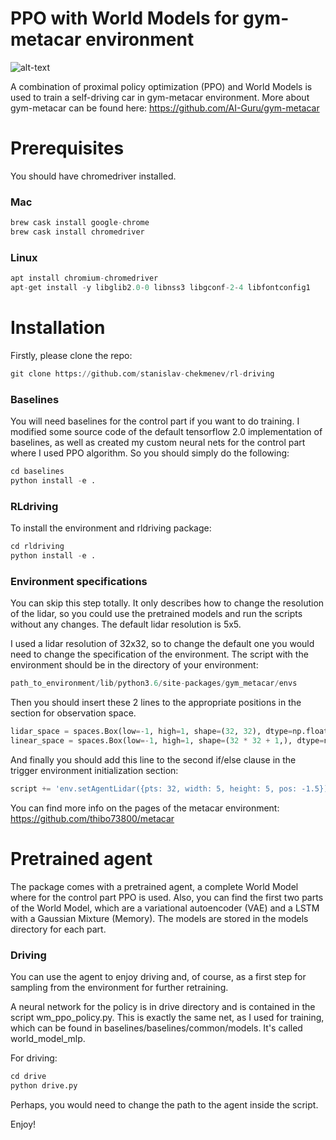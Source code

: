 # PPO with World Models for gym-metacar environment

![alt-text](https://github.com/stanislav-chekmenev/rl-driving/blob/master/assets/wm_ppo_policy.gif)

A combination of proximal policy optimization (PPO) and World Models is used to train a self-driving car in gym-metacar environment. More about gym-metacar can be found here: https://github.com/AI-Guru/gym-metacar

# Prerequisites

You should have chromedriver installed. 

### Mac

```python
brew cask install google-chrome
brew cask install chromedriver
```

### Linux

```python
apt install chromium-chromedriver
apt-get install -y libglib2.0-0 libnss3 libgconf-2-4 libfontconfig1
```

# Installation

Firstly, please clone the repo:

```python
git clone https://github.com/stanislav-chekmenev/rl-driving
```

### Baselines

You will need baselines for the control part if you want to do training. I modified some source code of the default tensorflow 2.0 implementation of baselines, as well as created my custom neural nets for the control part where I used PPO algorithm. So you should simply do the following:

```python
cd baselines
python install -e .
```

### RLdriving

To install the environment and rldriving package:

```python
cd rldriving
python install -e .
```

### Environment specifications

You can skip this step totally. It only describes how to change the resolution of the lidar, so you could use the pretrained models and run the scripts without any changes. The default lidar resolution is 5x5.

I used a lidar resolution of 32x32, so to change the default one you would need to change the specification of the environment. The script with the environment should be in the directory of your environment:

```python
path_to_environment/lib/python3.6/site-packages/gym_metacar/envs
```

Then you should insert these 2 lines to the appropriate positions in the section for observation space.

```python
lidar_space = spaces.Box(low=-1, high=1, shape=(32, 32), dtype=np.float32)
linear_space = spaces.Box(low=-1, high=1, shape=(32 * 32 + 1,), dtype=np.float32)
```

And finally you should add this line to the second if/else clause in the trigger environment initialization section:

```python
script += 'env.setAgentLidar({pts: 32, width: 5, height: 5, pos: -1.5});' + "\n"
```

You can find more info on the pages of the metacar environment: https://github.com/thibo73800/metacar

# Pretrained agent

The package comes with a pretrained agent, a complete World Model where for the control part PPO is used. Also, you can find the first two parts of the World Model, which are a variational autoencoder (VAE) and a LSTM with a Gaussian Mixture (Memory). The models are stored in the models directory for each part.

### Driving

You can use the agent to enjoy driving and, of course, as a first step for sampling from the environment for further retraining.

A neural network for the policy is in drive directory and is contained in the script wm_ppo_policy.py. This is exactly the same net, as I used for training, which can be found in baselines/baselines/common/models. It's called world_model_mlp.  

For driving:

```python 
cd drive
python drive.py
```

Perhaps, you would need to change the path to the agent inside the script. 

Enjoy!



